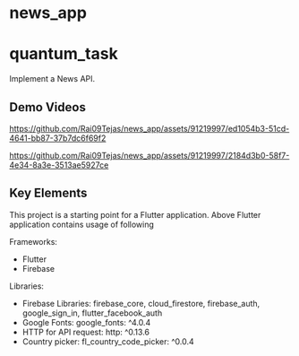 # news_app
# quantum_task

Implement a News API.

## Demo Videos


https://github.com/Rai09Tejas/news_app/assets/91219997/ed1054b3-51cd-4641-bb87-37b7dc6f69f2



https://github.com/Rai09Tejas/news_app/assets/91219997/2184d3b0-58f7-4e34-8a3e-3513ae5927ce




## Key Elements

This project is a starting point for a Flutter application. Above Flutter application contains usage of following

Frameworks:
- Flutter
- Firebase

Libraries:
- Firebase Libraries: firebase_core, cloud_firestore, firebase_auth, google_sign_in, flutter_facebook_auth
- Google Fonts: google_fonts: ^4.0.4
- HTTP for API request: http: ^0.13.6
- Country picker: fl_country_code_picker: ^0.0.4

